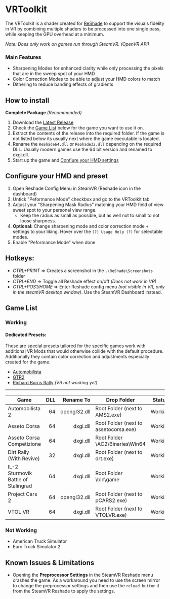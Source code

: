 VRToolkit
=======

The VRToolkit is a shader created for [ReShade](https://github.com/crosire/reshade) 
to support the visuals fidelity in VR by combining multiple shaders to be processed 
into one single pass, while keeping the GPU overhead at a minimum.

*Note: Does only work on games run through SteamVR. (OpenVR API)* 

### Main Features

- Sharpening Modes for enhanced clarity while only processing the pixels that are in the sweep spot of your HMD
- Color Correction Modes to be able to adjust your HMD colors to match
- Dithering to reduce banding effects of gradients

## How to install

**Complete Package** *(Recommended)*

1. Download the [Latest Release](https://gitlab.com/Retrolux/reshade-vrtoolkit/-/releases)
2. Check the [Game List](https://gitlab.com/Retrolux/reshade-vrtoolkit#game-list) 
   below for the game you want to use it on.    
3. Extract the contents of the release into the required folder. 
   If the game is not listed below its usually next where the game executable is located.
4. Rename the `ReShade64.dll` or `ReShade32.dll` depending on the required DLL. 
   Usually modern games use the 64 bit version and renamed to dxgi.dll.
5. Start up the game and [Confiure your HMD settings](https://gitlab.com/Retrolux/reshade-vrtoolkit#configure-your-hmd-and-preset) 


## Configure your HMD and preset

1. Open Reshade Config Menu in SteamVR (Reshade icon in the dashboard)
2. Untick "Peformance Mode" checkbox and go to the VRToolkit tab
3. Adjust your "Sharpening Mask Radius" matching your HMD field of view sweet spot to your personal view range.
   - Keep the radius as small as possible, but as well not to small to not loose sharpness.
4. **Optional:** Change sharpening mode and color correction mode + settings to your liking.
   Hover over the `(?) Usage Help (?)` for selectable modes.
5. Enable "Peformance Mode" when done 

Hotkeys:
--------------

- *CTRL+PRINT* => Creates a screenshot in the `.\ReShade\Screenshots` folder
- *CTRL+END* => Toggle all Reshade effect on/off *(Does not work in VR)*
- *CTRL+POS1/HOME* => Enter Reshade config menu *(not visible in VR, only in the steamVR desktop window)*.
   Use the SteamVR Dashboard instead.

Game List
---------

### Working

#### Dedicated Presets:
These are special presets tailored for the specific games work with additional VR Mods that would otherwise collide with the default procedure.
Additionally they contain color correction and adjustments especially created for the game.

- [Automobilista](https://www.racedepartment.com/downloads/retrolux-reshade-automobilista.30742/)
- [GTR2](https://www.racedepartment.com/downloads/retrolux-reshade-gtr2.42342/)
- [Richard Burns Rally](https://www.racedepartment.com/threads/reshade-preset-for-rbr.166023/) *(VR not working yet)*

---

| Game                                | DLL         | Rename To      | Drop Folder                                      | Status        |
| ----------------------------------- | -----------:| --------------:|------------------------------------------------- |:-------------:|
| Automobilista 2                     |          64 |  opengl32.dll  | Root Folder (next to AMS2.exe)                   | Working       |
| Asseto Corsa                        |          64 |  dxgi.dll      | Root Folder (next to assetocorsa.exe)            | Working       |
| Asseto Corsa Competizione           |          64 |  dxgi.dll      | Root Folder \AC2\Binaries\Win64                  | Working       |
| Dirt Rally (With Revive)            |          32 |  dxgi.dll      | Root Folder (next to drt.exe)                    | Working       |
| IL-2 Sturmovik Battle of Stalingrad |          64 |  dxgi.dll      | Root Folder \bin\game                            | Working       |
| Project Cars 2                      |          64 |  opengl32.dll  | Root Folder (next to pCARS2.exe)                 | Working       |
| VTOL VR                             |          64 |  dxgi.dll      | Root Folder (next to VTOLVR.exe)                 | Working       |

### Not Working
- American Truck Simulator
- Euro Truck Simulator 2


Known Issues & Limitations
---------
- Opening the **Preprocessor Settings** in the SteamVR Reshade menu crashes the game. 
  As a workaround you need to use the screen mirror to change the preprocessor settings
  and then use the `reload button` it from the SteamVR Reshade to apply the settings.  
